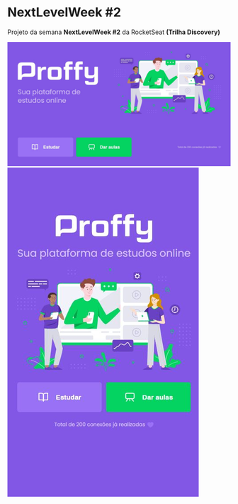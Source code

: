 # NextLevelWeek #2
Projeto da semana **NextLevelWeek #2** da RocketSeat **(Trilha Discovery)**

![nlw2](https://github.com/kelisonrosendo/nlw2/blob/master/images/page-desktop.jpg)
![nlw2](https://github.com/kelisonrosendo/nlw2/blob/master/images/page-mobile.jpg)
